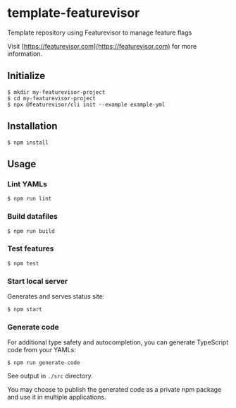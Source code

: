 # template-featurevisor
Template repository using Featurevisor to manage feature flags

Visit [https://featurevisor.com](https://featurevisor.com) for more information.

## Initialize

```
$ mkdir my-featurevisor-project
$ cd my-featurevisor-project
$ npx @featurevisor/cli init --example example-yml
```

## Installation

```
$ npm install
```

## Usage

### Lint YAMLs

```
$ npm run lint
```

### Build datafiles

```
$ npm run build
```

### Test features

```
$ npm test
```

### Start local server

Generates and serves status site:

```
$ npm start
```

### Generate code

For additional type safety and autocompletion, you can generate TypeScript code from your YAMLs:

```
$ npm run generate-code
```

See output in `./src` directory.

You may choose to publish the generated code as a private npm package and use it in multiple applications.
